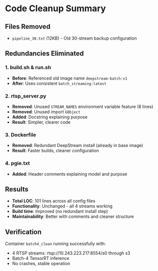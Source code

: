 # Code Cleanup Summary

## Files Removed
- `pipeline_30.txt` (12KB) - Old 30-stream backup configuration

## Redundancies Eliminated

### 1. build.sh & run.sh
- **Before**: Referenced old image name `deepstream-batch:v1`
- **After**: Uses consistent `batch_streaming:latest`

### 2. rtsp_server.py
- **Removed**: Unused `STREAM_NAMES` environment variable feature (8 lines)
- **Removed**: Unused import `GObject`
- **Added**: Docstring explaining purpose
- **Result**: Simpler, clearer code

### 3. Dockerfile
- **Removed**: Redundant DeepStream install (already in base image)
- **Result**: Faster builds, cleaner configuration

### 4. pgie.txt
- **Added**: Header comments explaining model and purpose

## Results
- **Total LOC**: 101 lines across all config files
- **Functionality**: Unchanged - all 4 streams working
- **Build time**: Improved (no redundant install step)
- **Maintainability**: Better with comments and cleaner structure

## Verification
Container `batch4_clean` running successfully with:
- 4 RTSP streams: rtsp://10.243.223.217:8554/s0 through s3
- Batch-4 TensorRT inference
- No crashes, stable operation
